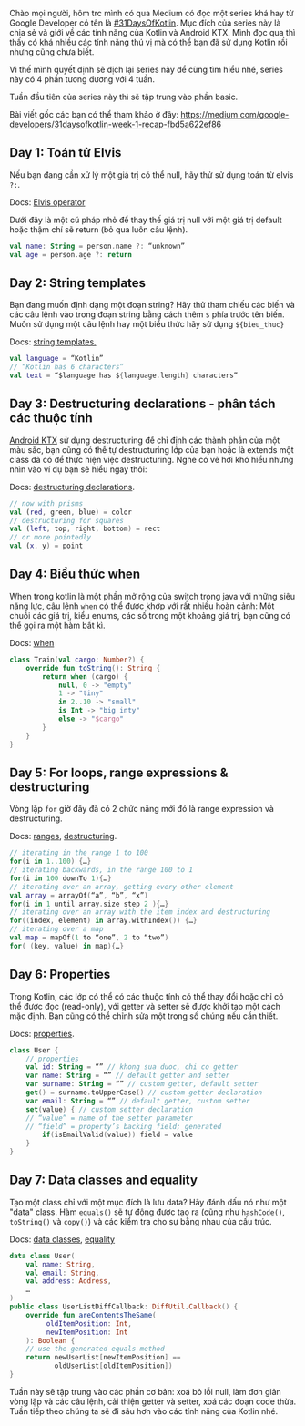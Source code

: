 Chào mọi người, hôm trc mình có qua Medium có đọc một series khá hay từ Google Developer có tên là [#31DaysOfKotlin](https://medium.com/google-developers/31daysofkotlin-week-1-recap-fbd5a622ef86). Mục đích của series này là chia sẻ và giới về các tính năng của Kotlin và Android KTX. Mình đọc qua thì thấy có khá nhiều các tính năng thú vị mà có thể bạn đã sử dụng Kotlin rồi nhưng cũng chưa biết.

Vì thế mình quyết định sẽ dịch lại series này để cùng tìm hiểu nhé, series này có 4 phần tương đương với 4 tuần.

Tuần đầu tiên của series này thì sẽ tập trung vào phần basic.

Bài viết gốc các bạn có thể tham khảo ở đây: https://medium.com/google-developers/31daysofkotlin-week-1-recap-fbd5a622ef86
## Day 1: Toán tử Elvis
Nếu bạn đang cần xử lý một giá trị có thể null, hãy thử sử dụng toán từ elvis `?:`. 

Docs: [Elvis operator](https://kotlinlang.org/docs/reference/null-safety.html#elvis-operator)

Dưới đây là một cú pháp nhỏ để thay thế giá trị null với một giá trị default hoặc thậm chí sẽ return (bỏ qua luôn câu lệnh).

```kotlin
val name: String = person.name ?: “unknown”
val age = person.age ?: return
```

## Day 2: String templates
Bạn đang muốn định dạng một đoạn string? Hãy thử tham chiếu các biến và các câu lệnh vào trong đoạn string bằng cách thêm `$` phía trước tên biến. Muốn sử dụng một câu lệnh hay một biểu thức hãy sử dụng `${bieu_thuc}`

Docs: [string templates.](https://kotlinlang.org/docs/reference/basic-types.html#string-templates)

```kotlin
val language = “Kotlin”
// “Kotlin has 6 characters”
val text = “$language has ${language.length} characters”
```

## Day 3: Destructuring declarations - phân tách các thuộc tính 
[Android KTX](https://github.com/android/kotlin-extensions) sử dụng destructuring để chỉ định các thành phần của một màu sắc, bạn cũng có thể tự destructuring lớp của bạn hoặc là extends một class đã có để thực hiện việc destructuring. Nghe có vẻ hơi khó hiểu nhưng nhìn vào ví dụ bạn sẽ hiểu ngay thôi:

Docs: [destructuring declarations](https://kotlinlang.org/docs/reference/multi-declarations.html).

```kotlin
// now with prisms
val (red, green, blue) = color
// destructuring for squares
val (left, top, right, bottom) = rect
// or more pointedly
val (x, y) = point
```

## Day 4: Biểu thức when
When trong kotlin là một phần mở rộng của switch trong java với những siêu năng lực, câu lệnh `when` có thể được khớp với rất nhiều hoàn cảnh: Một chuỗi các giá trị, kiểu enums, các số trong một khoảng giá trị, bạn cũng có thể gọi ra một hàm bất kì. 

Docs: [when](https://kotlinlang.org/docs/reference/control-flow.html#when-expression) 

```kotlin
class Train(val cargo: Number?) {
    override fun toString(): String {
        return when (cargo) {
            null, 0 -> "empty"
            1 -> "tiny"
            in 2..10 -> "small"
            is Int -> "big inty"
            else -> "$cargo"
        }
    }
}
```

## Day 5: For loops, range expressions & destructuring
Vòng lặp `for` giờ đây đã có 2 chức năng mới đó là range expression và destructuring.

Docs: [ranges](https://kotlinlang.org/docs/reference/ranges.html), [destructuring](https://kotlinlang.org/docs/reference/multi-declarations.html#destructuring-declarations).

```kotlin
// iterating in the range 1 to 100
for(i in 1..100) {…}
// iterating backwards, in the range 100 to 1
for(i in 100 downTo 1){…}
// iterating over an array, getting every other element
val array = arrayOf(“a”, “b”, “x”)
for(i in 1 until array.size step 2 ){…}
// iterating over an array with the item index and destructuring
for((index, element) in array.withIndex()) {…}
// iterating over a map
val map = mapOf(1 to “one”, 2 to “two”)
for( (key, value) in map){…}
```

## Day 6: Properties
Trong Kotlin, các lớp có thể có các thuộc tính có thể thay đổi hoặc chỉ có thể được đọc (read-only), với getter và setter sẽ được khởi tạo một cách mặc định. Bạn cũng có thể chỉnh sửa một trong số chúng nếu cần thiết.

Docs: [properties](https://kotlinlang.org/docs/reference/properties.html).

```kotlin
class User {
    // properties
    val id: String = “” // khong sua duoc, chi co getter
    var name: String = “” // default getter and setter
    var surname: String = “” // custom getter, default setter
    get() = surname.toUpperCase() // custom getter declaration
    var email: String = “” // default getter, custom setter
    set(value) { // custom setter declaration
    // “value” = name of the setter parameter
    // “field” = property’s backing field; generated
        if(isEmailValid(value)) field = value
    }
}
```
## Day 7: Data classes and equality

Tạo một class chỉ với một mục đích là lưu data? Hãy đánh dấu nó như một "data" class. Hàm `equals()` sẽ tự động được tạo ra (cũng như `hashCode()`, `toString()` và `copy()`) và các kiểm tra cho sự bằng nhau của cấu trúc.

Docs: [data classes](https://kotlinlang.org/docs/reference/data-classes.html#data-classes), [equality](https://kotlinlang.org/docs/reference/equality.html)

```kotlin
data class User(
    val name: String, 
    val email: String, 
    val address: Address, 
    … 
)
public class UserListDiffCallback: DiffUtil.Callback() {
    override fun areContentsTheSame(
         oldItemPosition: Int,  
         newItemPosition: Int
    ): Boolean { 
    // use the generated equals method
    return newUserList[newItemPosition] == 
           oldUserList[oldItemPosition])
}
```

Tuần này sẽ tập trung vào các phần cơ bản: xoá bỏ lỗi null, làm đơn giản vòng lặp và các câu lệnh, cải thiện getter và setter, xoá các đoạn code thừa. Tuần tiếp theo chúng ta sẽ đi sâu hơn vào các tính năng của Kotlin nhé.
